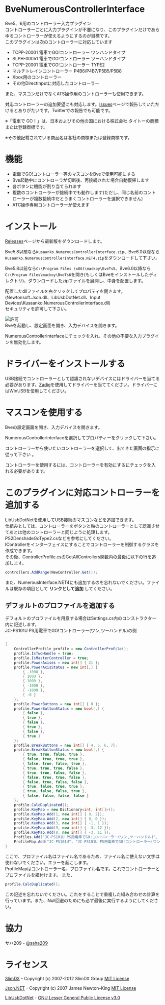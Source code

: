 # BveNumerousControllerInterface
Bve5、6用のコントローラー入力プラグイン  
コントローラーごとに入力プラグインが不要になり、このプラグインだけであらゆるコントローラーが使えるようにするのが目標です。  
このプラグインは次のコントローラーに対応しています

* TCPP-20001 電車でGO!コントローラー ワンハンドタイプ
* SLPH-00051 電車でGO!コントローラー ツーハンドタイプ
* TCPP-20001 電車でGO!コントローラー TYPE2
* マルチトレインコントローラー P4B6/P4B7/P5B5/P5B8
* Xbox用のコントローラー
* その他DirectInputに対応したコントローラー

また、マスコンだけでなくATS操作用のコントローラーも使用できます。

対応コントローラーの追加要望にも対応します。[Issues](https://github.com/kusaanko/BveNumerousControllerInterface/issues)ページで報告していただけるとありがたいです。Twitterでの報告でも可能です。

※「電車で GO！」は、日本およびその他の国における株式会社 タイトーの商標または登録商標です。

※その他記載されている商品名は各社の商標または登録商標です。
# 機能
* 電車でGO!コントローラー等のマスコンをBveで使用可能にする
* Bve起動中にコントローラが切断後、再接続された場合自動復帰します
* 各ボタンに機能が割り当てられます
* 複数のコントローラーが接続中でも動作します(ただし、同じ名前のコントローラーが複数接続中だとうまくコントローラーを選択できません)
* ATC操作専用コントローラーが使えます

# インストール
[Releases](https://github.com/kusaanko/BveNumerousControllerInterface/releases)ページから最新版をダウンロードします。

Bve5.8以前なら`Kusaanko.NumerousControllerInterface.zip`、Bve6.0以降なら`Kusaanko.NumerousControllerInterface.NET4.zip`をダウンロードして下さい。

Bve5.8以前なら`C:\Program Files (x86)\mackoy\BveTs5`、Bve6.0以降なら`C:\Program Files\mackoy\BveTs6`を開き(もしくはBveをインストールしたディレクトリ)、ダウンロードしたzipファイルを展開し、中身を配置します。

配置したdllファイルを右クリックしてプロパティを開きます。(Newtonsoft.Json.dll、LibUsbDotNet.dll、Input Devices\Kusaanko.NumerousControllerInterface.dll)  
セキュリティを許可して下さい。

![許可](pic/1.jpg)  
Bveを起動し、設定画面を開き、入力デバイスを開きます。

NumerousControllerInterfaceにチェックを入れ、その他の不要な入力プラグインを無効化します。

# ドライバーをインストールする
USB接続でコントローラーとして認識されないデバイスにはドライバーを当てる必要があります。[Zadig](https://zadig.akeo.ie/)を使用してドライバーを当ててください。ドライバーにはWinUSBを使用してください。

# マスコンを使用する
Bveの設定画面を開き、入力デバイスを開きます。

NumerousControllerInterfaceを選択してプロパティーをクリックして下さい。

コントローラーから使いたいコントローラーを選択して、出てきた画面の指示に従って下さい 。

コントローラーを使用するには、コントローラーを有効にするにチェックを入れる必要があります。

# このプラグインに対応コントローラーを追加する
LibUsbDotNetを使用してUSB接続のマスコンなどを追加できます。  
仕組みとしては、コントローラーをボタンと軸のコントローラーとして認識させてあとは他のコントローラーと同じように処理します。  
PS2DenshadeGoType2.csなどを参考にしてください。  
IControllerをインターフェイスにすることでコントローラーを制御するクラスを作成できます。  
その後、ControllerProfile.csのGetAllControllers関数内の最後に以下の行を追加します。

```c#
controllers.AddRange(NewController.Get());
```

また、NumerousInterface.NET4にも追加するのを忘れないでください。ファイルは既存の項目として **リンクとして追加** してください。

## デフォルトのプロファイルを追加する
デフォルトのプロファイルを用意する場合はSettings.cs内のコンストラクター内に記述します。  
JC-PS101U PS用電車でGO!コントローラー(ワン,ツーハンドル)の例

```c#

{
    ControllerProfile profile = new ControllerProfile();
    profile.IsTwoHandle = true;
    profile.IsMasterController = true;
    profile.PowerAxises = new int[] { 21 };
    profile.PowerAxisStatus = new int[,] {
        { -1000 },
        { 1000 },
        { 1000 },
        { -1000 },
        { -1000 },
        { -8 }
    };
    profile.PowerButtons = new int[] { 0 };
    profile.PowerButtonStatus = new bool[,] {
        { false },
        { true },
        { false },
        { true },
        { false },
        { true }
    };
    profile.BreakButtons = new int[] { 4, 5, 6, 7};
    profile.BreakButtonStatus = new bool[,] { 
        { true, true, false, true },
        { false, true, true, true },
        { false, true, false, true },
        { true, true, true, false },
        { true, true, false, false },
        { false, true, true, false },
        { false, true, false, false },
        { true, false, true, true },
        { true, false, false, true },
        { false, false, false, false }
    };
    profile.CalcDuplicated();
    profile.KeyMap = new Dictionary<int, int[]>();
    profile.KeyMap.Add(1, new int[] { 0, 2});
    profile.KeyMap.Add(2, new int[] { 0, 0 });
    profile.KeyMap.Add(3, new int[] { -1, 1 });
    profile.KeyMap.Add(9, new int[] { -3, 12 });
    profile.KeyMap.Add(8, new int[] { -3, 11 });
    Profiles.Add("JC-PS101U PS用電車でGO!コントローラー(ワン,ツーハンドル)", profile);
    ProfileMap.Add("JC-PS101U", "JC-PS101U PS用電車でGO!コントローラー(ワン,ツーハンドル)");
}
```
ここで、プロファイル名はファイル名であるため、ファイル名に使えない文字は使わないでください。エラーを起こします。  
ProfileMapはコントローラー名、プロファイル名です。これでコントローラーとプロファイルを紐付けます。
また、

```c#
profile.CalcDuplicated();
```
この記述を忘れないでください。これをすることで重複した組み合わせの計算を行っています。また、Null回避のためにも必ず最後に実行するようにしてください。

# 協力
サハ209 - [@saha209](https://github.com/saha209)

# ライセンス
[SlimDX](https://github.com/SlimDX/slimdx) - Copyright (c) 2007-2012 SlimDX Group [MIT License](https://github.com/SlimDX/slimdx/blob/master/License.txt)

[Json.NET](https://github.com/JamesNK/Newtonsoft.Json) - Copyright (c) 2007 James Newton-King [MIT License](https://github.com/JamesNK/Newtonsoft.Json/blob/master/LICENSE.md)

[LibUsbDotNet](https://github.com/LibUsbDotNet/LibUsbDotNet) - [GNU Lesser General Public License v3.0](https://github.com/LibUsbDotNet/LibUsbDotNet/blob/master/LICENSE)
